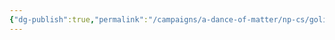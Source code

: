 ```yaml
---
{"dg-publish":true,"permalink":"/campaigns/a-dance-of-matter/np-cs/goliath-spirit-shaman/","tags":["Goliath","druid"]}
---
```


